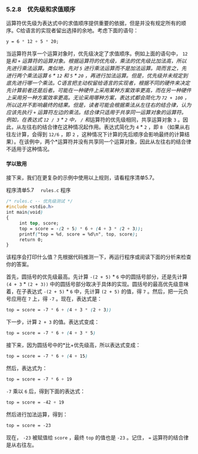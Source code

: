 ### 5.2.8　优先级和求值顺序

运算符优先级为表达式中的求值顺序提供重要的依据，但是并没有规定所有的顺序。C给语言的实现者留出选择的余地。考虑下面的语句：

```css
y = 6 * 12 + 5 * 20;
```

当运算符共享一个运算对象时，优先级决定了求值顺序。例如上面的语句中， `12` 是*和 `+` 运算符的运算对象。根据运算符的优先级，乘法的优先级比加法高，所以先进行乘法运算。类似地，先对 `5` 进行乘法运算而不是加法运算。简而言之，先进行两个乘法运算 `6`  *  `12` 和 `5`  *  `20` ，再进行加法运算。但是，优先级并未规定到底先进行哪一个乘法。C语言把主动权留给语言的实现者，根据不同的硬件来决定先计算前者还是后者。可能在一种硬件上采用某种方案效率更高，而在另一种硬件上采用另一种方案效率更高。无论采用哪种方案，表达式都会简化为 `72 + 100` ，所以这并不影响最终的结果。但是，读者可能会根据乘法从左往右的结合律，认为应该先执行 `+` 运算符左边的乘法。结合律只适用于共享同一运算对象的运算符。例如，在表达式 `12 / 3`  *  `2` 中， `/` 和*运算符的优先级相同，共享运算对象 `3` 。因此，从左往右的结合律在这种情况起作用。表达式简化为 `4`  *  `2` ，即 `8` （如果从右往左计算，会得到 `12/6` ，即 `2` ，这种情况下计算的先后顺序会影响最终的计算结果）。在该例中，两个*运算符并没有共享同一个运算对象，因此从左往右的结合律不适用于这种情况。

#### 学以致用

接下来，我们在更复杂的示例中使用以上规则，请看程序清单5.7。

程序清单5.7　 `rules.c` 程序

```css
/* rules.c -- 优先级测试 */
#include <stdio.h>
int main(void)
{
     int top, score;
     top = score = -(2 + 5) * 6 + (4 + 3 * (2 + 3));
     printf("top = %d, score = %d\n", top, score);
     return 0;
}
```

该程序会打印什么值？先根据代码推测一下，再运行程序或阅读下面的分析来检查你的答案。

首先，圆括号的优先级最高。先计算 `-(2 + 5)`  *  `6` 中的圆括号部分，还是先计算 `(4 + 3`  *  `(2 + 3))` 中的圆括号部分取决于具体的实现。圆括号的最高优先级意味着，在子表达式 `-(2 + 5)`  *  `6` 中，先计算 `(2 + 5)` 的值，得 `7` 。然后，把一元负号应用在 `7` 上，得 `-7` 。现在，表达式是：

```css
top = score = -7 * 6 + (4 + 3 * (2 + 3))
```

下一步，计算 `2 + 3` 的值。表达式变成：

```css
top = score = -7 * 6 + (4 + 3 * 5)
```

接下来，因为圆括号中的*比+优先级高，所以表达式变成：

```css
top = score = -7 * 6 + (4 + 15)
```

然后，表达式为：

```css
top = score = -7 * 6 + 19
```

`-7` 乘以 `6` 后，得到下面的表达式：

```css
top = score = -42 + 19
```

然后进行加法运算，得到：

```css
top = score = -23
```

现在， `-23` 被赋值给 `score` ，最终 `top` 的值也是 `-23` 。记住， `=` 运算符的结合律是从右往左。


